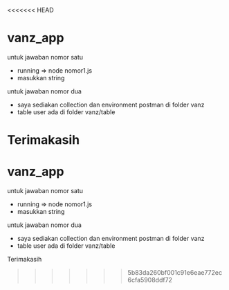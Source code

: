 <<<<<<< HEAD
# vanz_app

untuk jawaban nomor satu
- running => node nomor1.js
- masukkan string

untuk jawaban nomor dua
- saya sediakan collection dan environment postman di folder vanz
- table user ada di folder vanz/table 

Terimakasih
=======
# vanz_app

untuk jawaban nomor satu
- running => node nomor1.js
- masukkan string

untuk jawaban nomor dua
- saya sediakan collection dan environment postman di folder vanz
- table user ada di folder vanz/table 

Terimakasih
>>>>>>> 5b83da260bf001c91e6eae772ec6cfa5908ddf72
